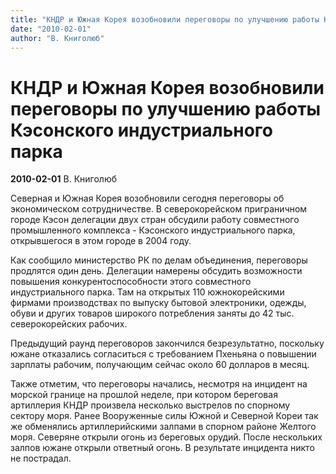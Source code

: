 ```yaml
---
title: "КНДР и Южная Корея возобновили переговоры по улучшению работы Кэсонского индустриального парка"
date: "2010-02-01"
author: "В. Книголюб"
---
```


# КНДР и Южная Корея возобновили переговоры по улучшению работы Кэсонского индустриального парка

**2010-02-01** В. Книголюб

Северная и Южная Корея возобновили сегодня переговоры об экономическом сотрудничестве. В северокорейском приграничном городе Кэсон делегации двух стран обсудили работу совместного промышленного комплекса - Кэсонского индустриального парка, открывшегося в этом городе в 2004 году.

Как сообщило министерство РК по делам объединения, переговоры продлятся один день. Делегации намерены обсудить возможности повышения конкурентоспособности этого совместного индустриального парка. Там на открытых 110 южнокорейскими фирмами производствах по выпуску бытовой электроники, одежды, обуви и других товаров широкого потребления заняты до 42 тыс. северокорейских рабочих.

Предыдущий раунд переговоров закончился безрезультатно, поскольку южане отказались согласиться с требованием Пхеньяна о повышении зарплаты рабочим, получающим сейчас около 60 долларов в месяц.

Также отметим, что переговоры начались, несмотря на инцидент на морской границе на прошлой неделе, при котором береговая артиллерия КНДР произвела несколько выстрелов по спорному сектору моря. Ранее Вооруженные силы Южной и Северной Кореи так же обменялись артиллерийскими залпами в спорном районе Желтого моря. Северяне открыли огонь из береговых орудий. После нескольких залпов южане открыли ответный огонь. В результате инцидента никто не пострадал.